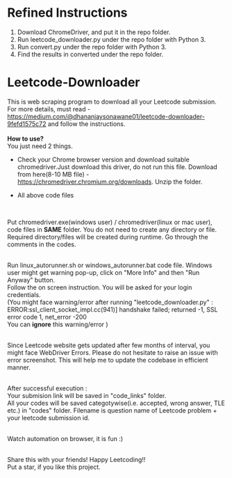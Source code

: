 # Refined Instructions
1. Download ChromeDriver, and put it in the repo folder.
2. Run leetcode_downloader.py under the repo folder with Python 3.
3. Run convert.py under the repo folder with Python 3.
4. Find the results in converted under the repo folder.
# Leetcode-Downloader

This is web scraping program to download all your Leetcode submission.<br />
For more details, must read - https://medium.com/@dhananjaysonawane01/leetcode-downloader-9fefd1575c72 and follow the instructions.<br />
<br />
**How to use?** <br />
You just need 2 things. <br />
- Check your Chrome browser version and download suitable chromedriver.Just download this driver, do not run this file. Download from here(8-10 MB file) - https://chromedriver.chromium.org/downloads. Unzip the folder. <br />  

- All above code files
<br />

Put chromedriver.exe(windows user) / chromedriver(linux or mac user), code files in **SAME** folder. You do not need to create any directory or file. Required directory/files will be created during runtime. Go through the comments in the codes.<br /> 
<br />

Run linux_autorunner.sh or windows_autorunner.bat code file. Windows user might get warning pop-up, click on "More Info" and then "Run Anyway" button. <br>
Follow the on screen instruction. You will be asked for your login credentials.<br />
(You might face warning/error after running "leetcode_downloader.py" :<br />
ERROR:ssl_client_socket_impl.cc(941)] handshake failed; returned -1, SSL error code 1, net_error -200<br />
You can **ignore** this warning/error )<br />
<br />

Since Leetcode website gets updated after few months of interval, you might face WebDriver Errors. Please do not hesitate to raise an issue with error screenshot. This will help me to update the codebase in efficient manner.
<br /> 
<br />

After successful execution : <br />
Your submision link will be saved in "code_links" folder. <br />
All your codes will be saved categotywise(i.e. accepted, wrong answer, TLE etc.) in "codes" folder. Filename is question name of Leetcode problem + your leetcode submission id. <br /> 
<br />

Watch automation on browser, it is fun :) <br />
<br />

Share this with your friends! Happy Leetcoding!! <br />
Put a star, if you like this project.
